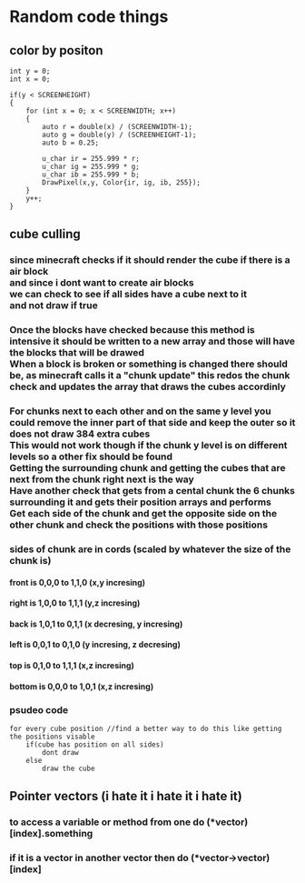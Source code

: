 # Random code things

## color by positon
    int y = 0;
    int x = 0;

    if(y < SCREENHEIGHT)
    {
        for (int x = 0; x < SCREENWIDTH; x++)
        {
            auto r = double(x) / (SCREENWIDTH-1);
            auto g = double(y) / (SCREENHEIGHT-1);
            auto b = 0.25;

            u_char ir = 255.999 * r;
            u_char ig = 255.999 * g;
            u_char ib = 255.999 * b;
            DrawPixel(x,y, Color{ir, ig, ib, 255});
        }
        y++;
    }

## cube culling
### since minecraft checks if it should render the cube if there is a air block <br> and since i dont want to create air blocks <br>  we can check to see if all sides have a cube next to it <br> and not draw if true

### Once the blocks have checked because this method is intensive it should be written to a new array and those will have the blocks that will be drawed <br> When a block is broken or something is changed there should be, as minecraft calls it a "chunk update" this redos the chunk check and updates the array that draws the cubes accordinly

### For chunks next to each other and on the same y level you could remove the inner part of that side and keep the outer so it does not draw 384 extra cubes <br> This would not work though if the chunk y level is on different levels so a other fix should be found <br> Getting the surrounding chunk and getting the cubes that are next from the chunk right next is the way <br> Have another check that gets from a cental chunk the 6 chunks surrounding it and gets their position arrays and performs <br> Get each side of the chunk and get the opposite side on the other chunk and check the positions with those positions

### sides of chunk are in cords (scaled by whatever the size of the chunk is)
#### front is 0,0,0 to 1,1,0 (x,y incresing)
#### right is 1,0,0 to 1,1,1 (y,z incresing)
#### back is 1,0,1 to 0,1,1 (x decresing, y incresing)
#### left is 0,0,1 to 0,1,0 (y incresing, z decresing)
#### top is 0,1,0 to 1,1,1 (x,z incresing)
#### bottom is 0,0,0 to 1,0,1 (x,z incresing)


### psudeo code
    for every cube position //find a better way to do this like getting the positions visable
        if(cube has position on all sides)
            dont draw
        else
            draw the cube


## Pointer vectors (i hate it i hate it i hate it)
### to access a variable or method from one do (*vector)[index].something
### if it is a vector in another vector then do (*vector->vector)[index]
